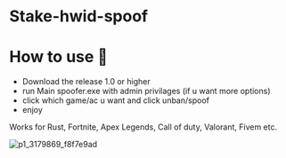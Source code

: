 # Stake-hwid-spoof

# How to use 🎯
- Download the release 1.0 or higher
- run Main spoofer.exe with admin privilages (if u want more options)
- click which game/ac u want and click unban/spoof
- enjoy


Works for Rust, Fortnite, Apex Legends, Call of duty, Valorant, Fivem  etc. 


![p1_3179869_f8f7e9ad](https://github.com/vojtax9320/Stake-hwid-spoof/assets/118906965/a6e7f556-6ade-438d-b8b1-6f9418f7df30)
